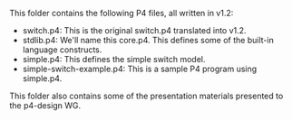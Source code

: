 This folder contains the following P4 files, all written in v1.2:

- switch.p4: This is the original switch.p4 translated into v1.2.
- stdlib.p4: We'll name this core.p4. This defines some of the built-in language constructs.
- simple.p4: This defines the simple switch model.
- simple-switch-example.p4: This is a sample P4 program using simple.p4.

This folder also contains some of the presentation materials presented to the p4-design WG.
